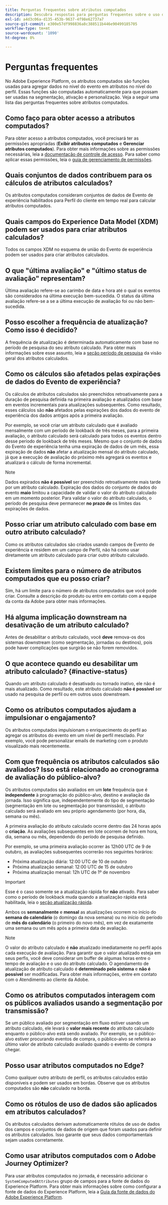 ```yaml
---
title: Perguntas frequentes sobre atributos computados
description: Descubra respostas para perguntas frequentes sobre o uso de atributos computados.
exl-id: a4d3c06a-d135-453b-9637-4f98e62737a7
source-git-commit: e300e57df998836a8c388511b446e90499185705
workflow-type: tm+mt
source-wordcount: '1090'
ht-degree: 0%

---
```


# Perguntas frequentes

No Adobe Experience Platform, os atributos computados são funções usadas para agregar dados no nível do evento em atributos no nível do perfil. Essas funções são computadas automaticamente para que possam ser usadas na segmentação, ativação e personalização. Veja a seguir uma lista das perguntas frequentes sobre atributos computados.

## Como faço para obter acesso a atributos computados?

Para obter acesso a atributos computados, você precisará ter as permissões apropriadas (**Exibir atributos computados** e **Gerenciar atributos computados**). Para obter mais informações sobre as permissões necessárias, leia a [documentação de controle de acesso](../../access-control/home.md). Para saber como aplicar essas permissões, leia o [guia de gerenciamento de permissões](../../access-control/ui/permissions.md).

## Quais conjuntos de dados contribuem para os cálculos de atributos calculados?

Os atributos computados consideram conjuntos de dados de Evento de experiência habilitados para Perfil do cliente em tempo real para calcular atributos computados.

## Quais campos do Experience Data Model (XDM) podem ser usados para criar atributos calculados?

Todos os campos XDM no esquema de união do Evento de experiência podem ser usados para criar atributos calculados.

## O que &quot;última avaliação&quot; e &quot;último status de avaliação&quot; representam?

Última avaliação refere-se ao carimbo de data e hora até o qual os eventos são considerados na última execução bem-sucedida. O status da última avaliação refere-se a se a última execução de avaliação foi ou não bem-sucedida.

## Posso escolher a frequência de atualização? Como isso é decidido?

A frequência de atualização é determinada automaticamente com base no período de pesquisa do seu atributo calculado. Para obter mais informações sobre esse assunto, leia a [seção período de pesquisa](./overview.md#lookback-periods) da visão geral dos atributos calculados.

## Como os cálculos são afetados pelas expirações de dados do Evento de experiência?

Os cálculos de atributos calculados são preenchidos retroativamente para a duração de pesquisa definida na primeira avaliação e atualizados com base em eventos incrementais para atualizações subsequentes. Como resultado, esses cálculos são **não** afetados pelas expirações dos dados do evento de experiência dos dados antigos após a primeira avaliação.

Por exemplo, se você criar um atributo calculado que é avaliado mensalmente com um período de lookback de três meses, para a primeira avaliação, o atributo calculado será calculado para todos os eventos dentro desse período de lookback de três meses. Mesmo que o conjunto de dados do Evento de experiência tenha uma expiração de dados de um mês, essa expiração de dados **não** afetar a atualização mensal do atributo calculado, já que a execução de avaliação do próximo mês agregará os eventos e atualizará o cálculo de forma incremental.

>[!NOTE]
>
>Dados expirados **não é possível** ser preenchido retroativamente mais tarde por um atributo calculado. Expiração dos dados do conjunto de dados do evento **maio** limitou a capacidade de validar o valor do atributo calculado em um momento posterior. Para validar o valor do atributo calculado, o período de pesquisa deve permanecer **no prazo de** os limites das expirações de dados.

## Posso criar um atributo calculado com base em outro atributo calculado?

Como os atributos calculados são criados usando campos de Evento de experiência e residem em um campo de Perfil, não há como usar diretamente um atributo calculado para criar outro atributo calculado.

## Existem limites para o número de atributos computados que eu posso criar?

Sim, há um limite para o número de atributos computados que você pode criar. Consulte a descrição do produto ou entre em contato com a equipe da conta da Adobe para obter mais informações.

## Há alguma implicação downstream na desativação de um atributo calculado?

Antes de desabilitar o atributo calculado, você **deve** remova-os dos sistemas downstream (como segmentação, jornadas ou destinos), pois pode haver complicações que surgirão se não forem removidos.

## O que acontece quando eu desabilitar um atributo calculado? {#inactive-status}

Quando um atributo calculado é desativado ou tornado inativo, ele não é mais atualizado. Como resultado, este atributo calculado **não é possível** ser usado na pesquisa de perfil ou em outros usos downstream.

## Como os atributos computados ajudam a impulsionar o engajamento?

Os atributos computados impulsionam o enriquecimento do perfil ao agregar os atributos do evento em um nível de perfil mesclado. Por exemplo, você pode personalizar emails de marketing com o produto visualizado mais recentemente.

## Com que frequência os atributos calculados são avaliados? Isso está relacionado ao cronograma de avaliação do público-alvo?

Os atributos computados são avaliados em um **lote** frequência que é **independente** à programação do público-alvo, destino e avaliação da jornada. Isso significa que, independentemente do tipo de segmentação (segmentação em lote ou segmentação por transmissão), o atributo calculado será avaliado em seu próprio agendamento (por hora, dia, semana ou mês).

A primeira avaliação do atributo calculado ocorre dentro das 24 horas após o **criação**. As avaliações subsequentes em lote ocorrem de hora em hora, dia, semana ou mês, dependendo do período de pesquisa definido.

Por exemplo, se uma primeira avaliação ocorrer às 12h00 UTC de 9 de outubro, as avaliações subsequentes ocorrerão nos seguintes horários:

- Próxima atualização diária: 12:00 UTC de 10 de outubro
- Próxima atualização semanal: 12:00 UTC de 15 de outubro
- Próxima atualização mensal: 12h UTC de 1º de novembro

>[!IMPORTANT]
>
>Esse é o caso somente se a atualização rápida for **não** ativado. Para saber como o período de lookback muda quando a atualização rápida está habilitada, leia o [seção atualização rápida](./overview.md#fast-refresh).

Ambos os **semanalmente** e **mensal** as atualizações ocorrem no início do **semana do calendário** (o domingo da nova semana) ou no início do período de **mês do calendário** (o primeiro do novo mês), em vez de exatamente uma semana ou um mês após a primeira data de avaliação.

>[!NOTE]
>
>O valor do atributo calculado é **não** atualizado imediatamente no perfil após cada execução de avaliação. Para garantir que o valor atualizado esteja em seus perfis, você deve considerar um buffer de algumas horas entre o tempo de avaliação e o uso do atributo calculado. O agendamento de atualização de atributo calculado é **determinado pelo sistema** e **não é possível** ser modificadas. Para obter mais informações, entre em contato com o Atendimento ao cliente da Adobe.

## Como os atributos computados interagem com os públicos avaliados usando a segmentação por transmissão?

Se um público avaliado por segmentação em fluxo estiver usando um atributo calculado, ele levará o **valor mais recente** do atributo calculado enquanto o público-alvo está sendo avaliado. Por exemplo, se o público-alvo estiver procurando eventos de compra, o público-alvo se referirá ao último valor de atributo calculado avaliado quando o evento de compra chegar.

## Posso usar atributos computados no Edge?

Como qualquer outro atributo de perfil, os atributos calculados estão disponíveis e podem ser usados em bordas. Observe que os atributos computados são **não** calculado na borda.

## Como os rótulos de uso de dados são aplicados em atributos calculados?

Os atributos calculados derivam automaticamente rótulos de uso de dados dos campos e conjuntos de dados de origem que foram usados para definir os atributos calculados. Isso garante que seus dados comportamentais sejam usados corretamente.

## Como usar atributos computados com o Adobe Journey Optimizer?

Para usar atributos computados no jornada, é necessário adicionar o `SystemComputedAttributes` grupo de campos para a fonte de dados do Experience Platform. Para obter mais informações sobre como configurar a fonte de dados do Experience Platform, leia a [Guia da fonte de dados do Adobe Experience Platform](https://experienceleague.adobe.com/docs/journey-optimizer/using/configuration/configure-journeys/data-source-journeys/adobe-experience-platform-data-source.html).
